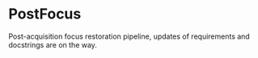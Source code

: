# PostFocus
Post-acquisition focus restoration pipeline, updates of requirements and docstrings are on the way.
